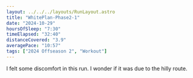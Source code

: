 ```yaml
---
layout: ../../../layouts/RunLayout.astro
title: "WhitePlan-Phase2-1"
date: "2024-10-29"
hoursOfSleep: "7:30"
timeElapsed: "32:40"
distanceCovered: "3.9"
averagePace: "10:57"
tags: ["2024 Offseason 2", "Workout"]
---
```


I felt some discomfort in this run. I wonder if it was due to the hilly route.
